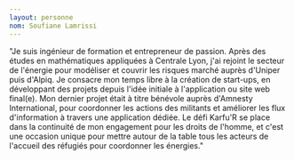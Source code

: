 ```yaml
---
layout: personne
nom: Soufiane Lamrissi
---
```


"Je suis ingénieur de formation et entrepreneur de passion. Après des études en mathématiques appliquées à Centrale Lyon, j'ai rejoint le secteur de l'énergie pour modéliser et couvrir les risques marché auprès d'Uniper puis d'Alpiq. Je consacre mon temps libre à la création de start-ups, en développant des projets depuis l'idée initiale à l'application ou site web final(e). Mon dernier projet était à titre bénévole auprès d'Amnesty International, pour coordonner les actions des militants et améliorer les flux d'information à travers une application dédiée. Le défi Karfu'R se place dans la continuité de mon engagement pour les droits de l'homme, et c'est une occasion unique pour mettre autour de la table tous les acteurs de l'accueil des réfugiés pour coordonner les énergies."